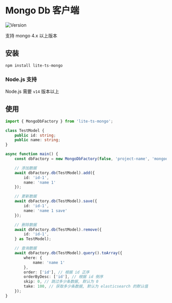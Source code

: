 # Mongo Db 客户端

![Version](https://img.shields.io/badge/version-1.0.0-green.svg)

支持 mongo 4.x 以上版本

## 安装

```
npm install lite-ts-mongo
```

### Node.js 支持

Node.js 需要 `v14` 版本以上

## 使用

```typescript
import { MongoDbFactory } from 'lite-ts-mongo';

class TestModel {
    public id: string;
    public name: string;
}

async function main() {
    const dbFactory = new MongoDbFactory(false, 'project-name', 'mongodb://localhost:27017');

    // 添加数据
    await dbFactory.db(TestModel).add({
        id: 'id-1',
        name: 'name 1'
    });

    // 更新数据
    await dbFactory.db(TestModel).save({
        id: 'id-1',
        name: 'name 1 save'
    });

    // 删除数据
    await dbFactory.db(TestModel).remove({
        id: 'id-1',
    } as TestModel);

    // 查询数据
    await dbFactory.db(TestModel).query().toArray({
        where: {
            name: 'name 1'
        },
        order: ['id'], // 根据 id 正序
        orderByDesc: ['id'], // 根据 id 倒序
        skip: 0, // 跳过多少条数据, 默认为 0 
        take: 100, // 获取多少条数据, 默认为 elasticsearch 的默认值
    });
}
```
